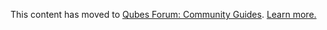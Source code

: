 This content has moved to [Qubes Forum: Community Guides](https://forum.qubes-os.org/t/using-external-audio-devices/18984). [Learn more.](https://forum.qubes-os.org/t/announcement-qubes-community-project-has-been-migrated-to-the-forum/20367/)
